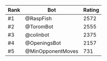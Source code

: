 Rank|Bot|Rating
---|---|---
#1|@RaspFish|2572
#2|@ToromBot|2555
#3|@colinbot|2375
#4|@OpeningsBot|2157
#5|@MinOpponentMoves|731
